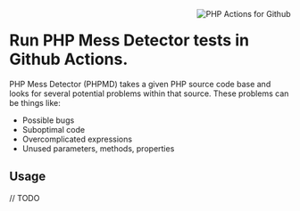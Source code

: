 <img src="http://159.65.210.101/php-actions.png" align="right" alt="PHP Actions for Github" />

Run PHP Mess Detector tests in Github Actions.
==============================================

PHP Mess Detector (PHPMD) takes a given PHP source code base and looks for several potential problems within that source. These problems can be things like:

+ Possible bugs
+ Suboptimal code
+ Overcomplicated expressions
+ Unused parameters, methods, properties

Usage
-----

// TODO
